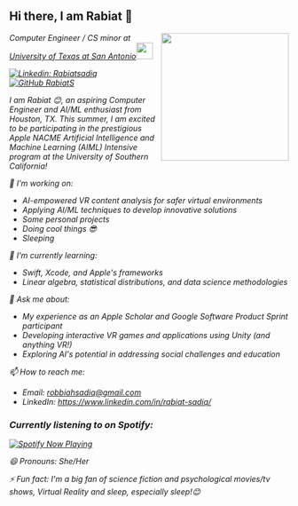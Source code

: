 ## Hi there, I am Rabiat 👋  


<!-- **RabiatS/RabiatS** is a ✨ _special_ ✨ repository because its `README.md` (this file) appears on your GitHub profile. -->
<img align='right' src="https://media.giphy.com/media/ieyl9zmCjO4b4t6qoY/giphy.gif" width="230"> 
<p><em>Computer Engineer / CS minor at <a href="https://www.utsa.edu/">University of Texas at San Antonio</a><img src="https://media.giphy.com/media/fYSnHlufseco8Fh93Z/giphy.gif" width="30">


[![Linkedin: Rabiatsadiq](https://img.shields.io/badge/-rabiatsadiq-blue?style=flat-square&logo=Linkedin&logoColor=white&link=https://www.linkedin.com/in/rabiat-sadiq/)](https://www.linkedin.com/in/rabiat-sadiq/)
[![GitHub RabiatS](https://img.shields.io/github/followers/rabiats?label=follow&style=social)](https://github.com/RabiatS)


I am Rabiat 😊, an aspiring Computer Engineer and AI/ML enthusiast from Houston, TX. This summer, I am excited to be participating in the prestigious Apple NACME Artificial Intelligence and Machine Learning (AIML) Intensive program at the University of Southern California!

🔭 I'm working on:
- AI-empowered VR content analysis for safer virtual environments
- Applying AI/ML techniques to develop innovative solutions
- Some personal projects
- Doing cool things 😎
- Sleeping

🌱 I'm currently learning:
- Swift, Xcode, and Apple's frameworks
- Linear algebra, statistical distributions, and data science methodologies

💬 Ask me about:
- My experience as an Apple Scholar and Google Software Product Sprint participant
- Developing interactive VR games and applications using Unity (and anything VR!)
- Exploring AI's potential in addressing social challenges and education

📫 How to reach me:
- Email: robbiahsadiq@gmail.com
- LinkedIn: https://www.linkedin.com/in/rabiat-sadiq/


### Currently listening to on Spotify:

<!-- [![spotify-github-profile](https://spotify-github-profile.vercel.app/api/view?uid=227cg7ehrjpmdh54zp7epu7wq&cover_image=true&theme=novatorem&show_offline=false&background_color=121212&interchange=true&bar_color=53b14f&bar_color_cover=false)](https://spotify-github-profile.vercel.app/api/view?uid=227cg7ehrjpmdh54zp7epu7wq&redirect=true)  -->

<!--  line before: href="https://spotify-github-profile.vercel.app/api/view? -->
<div align="left">
  <a href="https://spotify-github-profile.kittinanx.com/api/view?uid=227cg7ehrjpmdh54zp7epu7wq&cover_image=true&theme=novatorem&show_offline=false&background_color=121212&interchange=true&bar_color=53b14f&bar_color_cover=false">
    <img src="https://spotify-github-profile.kittinanx.com/api/view?uid=227cg7ehrjpmdh54zp7epu7wq&cover_image=true&theme=novatorem&show_offline=false&background_color=121212&interchange=true&bar_color=53b14f&bar_color_cover=false" alt="Spotify Now Playing">
    
  </a>
</div>


😄 Pronouns: She/Her

⚡ Fun fact:
I'm a big fan of science fiction and psychological movies/tv shows, Virtual Reality and sleep, especially sleep!😊

